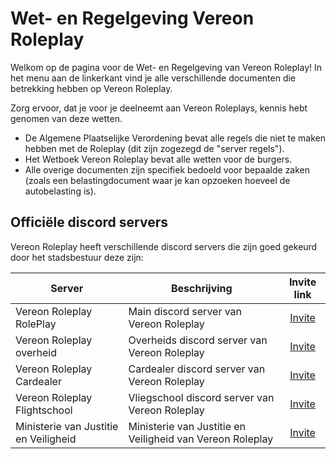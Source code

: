 # Wet- en Regelgeving Vereon Roleplay

Welkom op de pagina voor de Wet- en Regelgeving van Vereon Roleplay!
In het menu aan de linkerkant vind je alle verschillende documenten die betrekking hebben op Vereon Roleplay.

Zorg ervoor, dat je voor je deelneemt aan Vereon Roleplays, kennis hebt genomen van deze wetten.

- De Algemene Plaatselijke Verordening bevat alle regels die niet te maken hebben met de Roleplay (dit zijn zogezegd de "server regels").
- Het Wetboek Vereon Roleplay bevat alle wetten voor de burgers.
- Alle overige documenten zijn specifiek bedoeld voor bepaalde zaken (zoals een belastingdocument waar je kan opzoeken hoeveel de autobelasting is).

## Officiële discord servers

Vereon Roleplay heeft verschillende discord servers die zijn goed gekeurd door het stadsbestuur deze zijn:

| Server | Beschrijving | Invite link |
|---|---|:---:|
|Vereon Roleplay RolePlay| Main discord server van Vereon Roleplay | [Invite](https://discord.gg/vereonroleplay) |
|Vereon Roleplay overheid| Overheids discord server van Vereon Roleplay | [Invite](https://discord.gg/vruCYP9aHg) |
|Vereon Roleplay Cardealer| Cardealer discord server van Vereon Roleplay | [Invite](https://discord.gg//2bBhTydaet) |
|Vereon Roleplay Flightschool| Vliegschool discord server van Vereon Roleplay | [Invite](https://discord.gg/vereonroleplay) |
|Ministerie van Justitie en Veiligheid| Ministerie van Justitie en Veiligheid van Vereon Roleplay | [Invite](https://discord.gg/vereonroleplay) |
